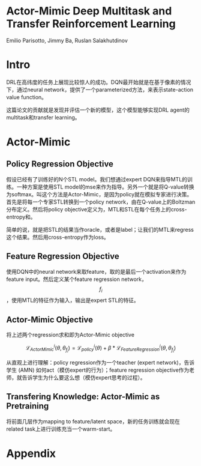 # Actor-Mimic Deep Multitask and Transfer Reinforcement Learning

Emilio Parisotto, Jimmy Ba, Ruslan Salakhutdinov

# Intro

DRL在高纬度的任务上展现比较惊人的成功。DQN最开始就是在基于像素的情况下，通过neural network，提供了一个parameterized方法，来表示state-action value function。

这篇论文的贡献就是发现并评估一个新的模型，这个模型能够实现DRL agent的multitask和transfer learning。

# Actor-Mimic

## Policy Regression Objective

假设已经有了训练好的N个STL model。我们想通过expert DQN来指导MTL的训练。一种方案是使用STL model的mse来作为指导。另外一个就是将Q-value转换为softmax。叫这个方法是Actor-Mimic，是因为policy就在模拟专家进行决策。首先是将每一个专家STL转换到一个policy network，由在Q-value上的Boltzman分布定义。然后将policy objective定义为，MTL和STL在每个任务上的cross-entropy和。

简单的说，就是把STL的结果当作oracle，或者是label；让我们的MTL来regress这个结果。然后用cross-entropy作为loss。

## Feature Regression Objective

使用DQN中的neural network来取feature，取的是最后一个activation来作为feature input。然后定义某个feature regression network，$$f_i$$，使用MTL的特征作为输入，输出是expert STL的特征。

## Actor-Mimic Objective

将上述两个regression求和即为Actor-Mimic objective

$$\mathcal{L}_{ActorMimic}^i(\theta, \theta_{f_i}) = \mathcal{L}_{policy}^i(\theta) + \beta * \mathcal{L}_{FeatureRegression}^i (\theta, \theta_{f_i})$$

从直观上进行理解：policy regression作为一个teacher (expert network)，告诉学生 (AMN) 如何act（模仿expert的行为）；feature regression objective作为老师，就告诉学生为什么要这么想（模仿expert思考的过程）。

## Transfering Knowledge: Actor-Mimic as Pretraining

将前面几层作为mapping to feature/latent space，新的任务训练就会现在related task上进行训练充当一个warm-start。

# Appendix

